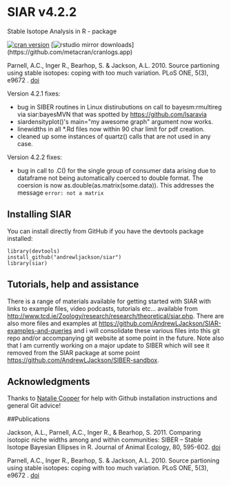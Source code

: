 # SIAR v4.2.2
Stable Isotope Analysis in R - package

[![cran version](http://www.r-pkg.org/badges/version/siar)](http://cran.rstudio.com/web/packages/siar) 
[![rstudio mirror downloads](http://cranlogs.r-pkg.org/badges/siar?)](https://github.com/metacran/cranlogs.app)

Parnell, A.C., Inger R., Bearhop, S. & Jackson, A.L. 2010. Source partioning using stable isotopes: coping with too much variation. PLoS ONE, 5(3), e9672 . [doi](http://dx.doi.org/10.1371/journal.pone.0009672)

Version 4.2.1 fixes:
* bug in SIBER routines in Linux distirubutions on call to bayesm:rmultireg via siar:bayesMVN that was spotted by https://github.com/lsaravia
* siardensityplot()'s main="my awesome graph" argument now works.
* linewidths in all *.Rd files now within 90 char limit for pdf creation.
* cleaned up some instances of quartz() calls that are not used in any case.

Version 4.2.2 fixes:
* bug in call to .C() for the single group of consumer data arising due to 
dataframe not being automatically coerced to double format. The coersion is now
as.double(as.matrix(some.data)). This addresses the message `error: not a matrix`

## Installing SIAR

You can install directly from GitHub if you have the devtools package installed:

	library(devtools)
	install_github("andrewljackson/siar")
	library(siar)
	
## Tutorials, help and assistance
There is a range of materials available for getting started with SIAR with links to example files, video podcasts, tutorials etc... available from http://www.tcd.ie/Zoology/research/research/theoretical/siar.php. There are also more files and examples at https://github.com/AndrewLJackson/SIAR-examples-and-queries and i will consolidate these various files into this git repo and/or accompanying git website at some point in the future. Note also that I am currently working on a major update to SIBER which will see it removed from the SIAR package at some point https://github.com/AndrewLJackson/SIBER-sandbox. 

## Acknowledgments
Thanks to [Natalie Cooper](https://github.com/nhcooper123) for help with Github installation instructions and general Git advice!

##Publications

Jackson, A.L., Parnell, A.C., Inger R., & Bearhop, S. 2011. Comparing isotopic niche widths among and within communities: SIBER – Stable Isotope Bayesian Ellipses in R. Journal of Animal Ecology, 80, 595-602. [doi](http://dx.doi.org/10.1111/j.1365-2656.2011.01806.x)

Parnell, A.C., Inger R., Bearhop, S. & Jackson, A.L. 2010. Source partioning using stable isotopes: coping with too much variation. PLoS ONE, 5(3), e9672 . [doi](http://dx.doi.org/10.1371/journal.pone.0009672)
